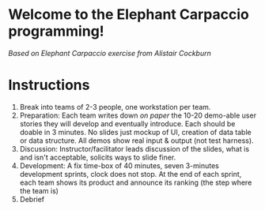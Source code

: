
# Welcome to the Elephant Carpaccio programming!
_Based on Elephant Carpaccio exercise from Alistair Cockburn_

# Instructions

1. Break into teams of 2-3 people, one workstation per team.
2. Preparation: Each team writes down _on paper_ the 10-20 demo-able user stories they will develop and eventually introduce. Each should be doable in 3 minutes. No slides just mockup of UI, creation of data table or data structure. All demos show real input & output (not test harness).
3. Discussion: Instructor/facilitator leads discussion of the slides, what is and isn't acceptable, solicits ways to slide finer.
4. Development: A fix time-box of 40 minutes, seven 3-minutes development sprints, clock does not stop. At the end of each sprint, each team shows its product and announce its ranking (the step where the team is)
5. Debrief
